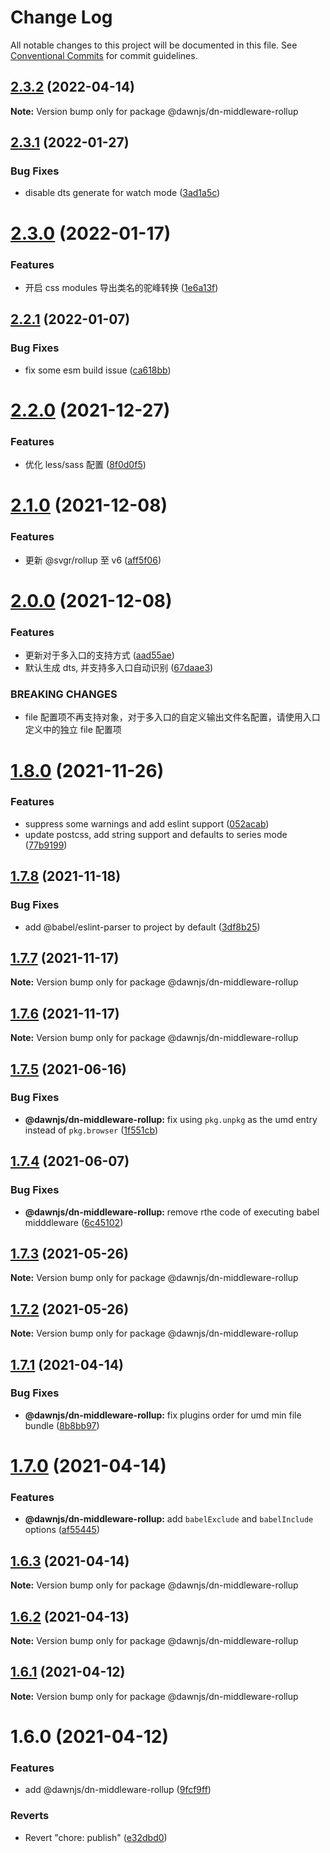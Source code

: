 # Change Log

All notable changes to this project will be documented in this file.
See [Conventional Commits](https://conventionalcommits.org) for commit guidelines.

## [2.3.2](https://github.com/alibaba/dawn/compare/@dawnjs/dn-middleware-rollup@2.3.1...@dawnjs/dn-middleware-rollup@2.3.2) (2022-04-14)

**Note:** Version bump only for package @dawnjs/dn-middleware-rollup

## [2.3.1](https://github.com/alibaba/dawn/compare/@dawnjs/dn-middleware-rollup@2.3.0...@dawnjs/dn-middleware-rollup@2.3.1) (2022-01-27)

### Bug Fixes

- disable dts generate for watch mode ([3ad1a5c](https://github.com/alibaba/dawn/commit/3ad1a5c15ec14b098bcf2445df73891bc031048e))

# [2.3.0](https://github.com/alibaba/dawn/compare/@dawnjs/dn-middleware-rollup@2.2.1...@dawnjs/dn-middleware-rollup@2.3.0) (2022-01-17)

### Features

- 开启 css modules 导出类名的驼峰转换 ([1e6a13f](https://github.com/alibaba/dawn/commit/1e6a13f8e6e64f51318230c0cd4ea6433cbf17f8))

## [2.2.1](https://github.com/alibaba/dawn/compare/@dawnjs/dn-middleware-rollup@2.2.0...@dawnjs/dn-middleware-rollup@2.2.1) (2022-01-07)

### Bug Fixes

- fix some esm build issue ([ca618bb](https://github.com/alibaba/dawn/commit/ca618bbae16f496e7c146c3fe3b0d5f1936370d3))

# [2.2.0](https://github.com/alibaba/dawn/compare/@dawnjs/dn-middleware-rollup@2.1.0...@dawnjs/dn-middleware-rollup@2.2.0) (2021-12-27)

### Features

- 优化 less/sass 配置 ([8f0d0f5](https://github.com/alibaba/dawn/commit/8f0d0f5b66e5e723f9ee155022e038b4e9f588af))

# [2.1.0](https://github.com/alibaba/dawn/compare/@dawnjs/dn-middleware-rollup@2.0.0...@dawnjs/dn-middleware-rollup@2.1.0) (2021-12-08)

### Features

- 更新 @svgr/rollup 至 v6 ([aff5f06](https://github.com/alibaba/dawn/commit/aff5f06697fa8a80e5631edcf447a7b13c0ad4e5))

# [2.0.0](https://github.com/alibaba/dawn/compare/@dawnjs/dn-middleware-rollup@1.8.0...@dawnjs/dn-middleware-rollup@2.0.0) (2021-12-08)

### Features

- 更新对于多入口的支持方式 ([aad55ae](https://github.com/alibaba/dawn/commit/aad55aeb97139d8c835e096e437d406ed16f0172))
- 默认生成 dts, 并支持多入口自动识别 ([67daae3](https://github.com/alibaba/dawn/commit/67daae3b6b3ac7af3b9e7d1d7b8cebd79b622f80))

### BREAKING CHANGES

- file 配置项不再支持对象，对于多入口的自定义输出文件名配置，请使用入口定义中的独立 file 配置项

# [1.8.0](https://github.com/alibaba/dawn/compare/@dawnjs/dn-middleware-rollup@1.7.8...@dawnjs/dn-middleware-rollup@1.8.0) (2021-11-26)

### Features

- suppress some warnings and add eslint support ([052acab](https://github.com/alibaba/dawn/commit/052acab1faf9442f399bf04923f2c2868a770b8b))
- update postcss, add string support and defaults to series mode ([77b9199](https://github.com/alibaba/dawn/commit/77b91991b92c3bfb215c4dd73a6cf1efb35cc995))

## [1.7.8](https://github.com/alibaba/dawn/compare/@dawnjs/dn-middleware-rollup@1.7.7...@dawnjs/dn-middleware-rollup@1.7.8) (2021-11-18)

### Bug Fixes

- add @babel/eslint-parser to project by default ([3df8b25](https://github.com/alibaba/dawn/commit/3df8b25ab171f5fa379e08a75bbeae98783b52ff))

## [1.7.7](https://github.com/alibaba/dawn/compare/@dawnjs/dn-middleware-rollup@1.7.6...@dawnjs/dn-middleware-rollup@1.7.7) (2021-11-17)

**Note:** Version bump only for package @dawnjs/dn-middleware-rollup

## [1.7.6](https://github.com/alibaba/dawn/compare/@dawnjs/dn-middleware-rollup@1.7.5...@dawnjs/dn-middleware-rollup@1.7.6) (2021-11-17)

**Note:** Version bump only for package @dawnjs/dn-middleware-rollup

## [1.7.5](https://github.com/alibaba/dawn/compare/@dawnjs/dn-middleware-rollup@1.7.4...@dawnjs/dn-middleware-rollup@1.7.5) (2021-06-16)

### Bug Fixes

- **@dawnjs/dn-middleware-rollup:** fix using `pkg.unpkg` as the umd entry instead of `pkg.browser` ([1f551cb](https://github.com/alibaba/dawn/commit/1f551cb8df3214a040b287ef1c68186435f80967))

## [1.7.4](https://github.com/alibaba/dawn/compare/@dawnjs/dn-middleware-rollup@1.7.3...@dawnjs/dn-middleware-rollup@1.7.4) (2021-06-07)

### Bug Fixes

- **@dawnjs/dn-middleware-rollup:** remove rthe code of executing babel midddleware ([6c45102](https://github.com/alibaba/dawn/commit/6c45102844c5248d060512127a9902cb428ad4db))

## [1.7.3](https://github.com/alibaba/dawn/compare/@dawnjs/dn-middleware-rollup@1.7.2...@dawnjs/dn-middleware-rollup@1.7.3) (2021-05-26)

**Note:** Version bump only for package @dawnjs/dn-middleware-rollup

## [1.7.2](https://github.com/alibaba/dawn/compare/@dawnjs/dn-middleware-rollup@1.7.1...@dawnjs/dn-middleware-rollup@1.7.2) (2021-05-26)

**Note:** Version bump only for package @dawnjs/dn-middleware-rollup

## [1.7.1](https://github.com/alibaba/dawn/compare/@dawnjs/dn-middleware-rollup@1.7.0...@dawnjs/dn-middleware-rollup@1.7.1) (2021-04-14)

### Bug Fixes

- **@dawnjs/dn-middleware-rollup:** fix plugins order for umd min file bundle ([8b8bb97](https://github.com/alibaba/dawn/commit/8b8bb97d6534acbb55dd806538381708355bc13d))

# [1.7.0](https://github.com/alibaba/dawn/compare/@dawnjs/dn-middleware-rollup@1.6.3...@dawnjs/dn-middleware-rollup@1.7.0) (2021-04-14)

### Features

- **@dawnjs/dn-middleware-rollup:** add `babelExclude` and `babelInclude` options ([af55445](https://github.com/alibaba/dawn/commit/af5544594b0ca4519b76b4387ad6928ac61d0744))

## [1.6.3](https://github.com/alibaba/dawn/compare/@dawnjs/dn-middleware-rollup@1.6.2...@dawnjs/dn-middleware-rollup@1.6.3) (2021-04-14)

**Note:** Version bump only for package @dawnjs/dn-middleware-rollup

## [1.6.2](https://github.com/alibaba/dawn/compare/@dawnjs/dn-middleware-rollup@1.6.1...@dawnjs/dn-middleware-rollup@1.6.2) (2021-04-13)

**Note:** Version bump only for package @dawnjs/dn-middleware-rollup

## [1.6.1](https://github.com/alibaba/dawn/compare/@dawnjs/dn-middleware-rollup@1.6.0...@dawnjs/dn-middleware-rollup@1.6.1) (2021-04-12)

**Note:** Version bump only for package @dawnjs/dn-middleware-rollup

# 1.6.0 (2021-04-12)

### Features

- add @dawnjs/dn-middleware-rollup ([9fcf9ff](https://github.com/alibaba/dawn/commit/9fcf9ffa269a8c1fe5c8744ab92e693f30fd98f2))

### Reverts

- Revert "chore: publish" ([e32dbd0](https://github.com/alibaba/dawn/commit/e32dbd0d9aa3f3b76e6e707504840c1b7e8c0705))
